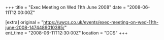 +++
title = "Exec Meeting on Wed 11th June 2008"
date = "2008-06-11T12:00:00Z"

[extra]
original = "https://uwcs.co.uk/events/exec-meeting-on-wed-11th-june-2008-1474489010385/"    
ent_time = "2008-06-11T12:30:00Z"
location = "DCS"
+++



